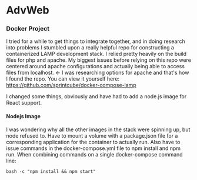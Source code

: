 # AdvWeb

### Docker Project

I tried for a while to get things to integrate together, and in doing research into problems I stumbled upon a really helpful repo for constructing a containerized LAMP development stack. I relied pretty heavily on the build files for php and apache. My biggest issues before relying on this repo were centered around apache configurations and actually being able to access files from localhost. <- I was researching <Directories> options for apache and that's how I found the repo. You can view it yourself here: https://github.com/sprintcube/docker-compose-lamp

I changed some things, obviously and have had to add a node.js image for React support. 


#### Nodejs Image

I was wondering why all the other images in the stack were spinning up, but node refused to. Have to mount a volume with a package.json file for a corresponding application for the container to actually run. Also have to issue commands in the docker-compose.yml file to npm install and npm run. When combining commands on a single docker-compose command line:
```shell
bash -c "npm install && npm start"
```